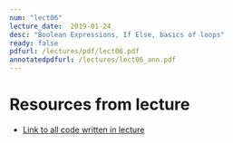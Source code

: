 ```yaml
---
num: "lect06"
lecture_date:  2019-01-24
desc: "Boolean Expressions, If Else, basics of loops"
ready: false
pdfurl: /lectures/pdf/lect06.pdf
annotatedpdfurl: /lectures/lect06_ann.pdf
---
```


# Resources from lecture

* [Link to all code written in lecture](https://github.com/ucsb-cs8-w19-mirza/cs8-w19-lectures)
